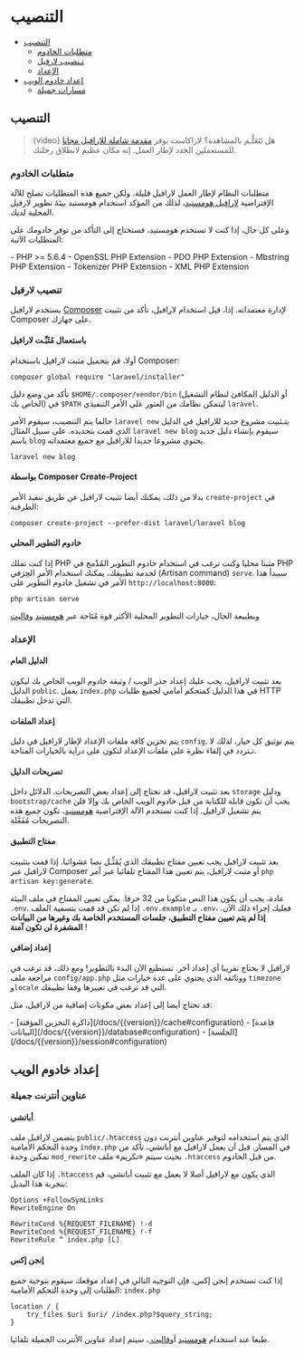 # التنصيب

- [التنصيب](#installation)
    - [متطلبات الخادوم](#server-requirements)
    - [تـنصيب لارفيل](#installing-laravel)
    - [الإعداد](#configuration)
- [إعداد خادوم الويب](#web-server-configuration)
    - [مسارات جميلة](#pretty-urls)

<a name="installation"></a>
## التنصيب

> {video} هل تَتَعَلَّـم بالمشاهدة؟ لاراكاست يوفر [مقدمة شاملة للارافيل مجانا](https://laracasts.com/series/laravel-from-scratch-2017) للمستعملين الجدد لإطار العمل. إنه مكان عظيم لانطلاق رحلتك.

<a name="server-requirements"></a>
### متطلبات الخادوم

متطلبات النظام لإطار العمل لارافيل قليلة. ولكن جميع هذه المتطلبات تصلح للآلة الإفتراضية [لارافيل هومستيد](/docs/{{version}}/homestead)، لذلك من المؤكد استخدام هومستيد بيئةَ تطوير لارفيل المحلية لديك.

وعلى كل حال، إذا كنت لا تستخدم هومستيد، فستحتاج إلى التأكد من توفر خادومك على المتطلبات الآتية:

<div class="content-list" markdown="1">
- PHP >= 5.6.4
- OpenSSL PHP Extension
- PDO PHP Extension
- Mbstring PHP Extension
- Tokenizer PHP Extension
- XML PHP Extension
  </div>

<a name="installing-laravel"></a>
### تنصيب لارفيل

يستخدم لارافيل [Composer](https://getcomposer.org) لإدارة معتمداته. إذا، قبل استخدام لارافيل، تأكد من تثبيت Composer على جهازك.

#### باستعمال مُثَبِّـت لارافيل

أولا، قم بتحميل مثبت لارافيل باستخدام Composer:

    composer global require "laravel/installer"
تأكد من وضع دليل `$HOME/.composer/vendor/bin` (أو الدليل المكافئ لنظام التشغيل الخاص بك) في `$PATH` ليتمكن نظامك من العثور على الأمر التنفيذي `laravel`.

حالما يتم التنصيب، سيقوم الأمر `laravel new` بتـثبيت مشروع جديد للارافيل في الدليل الذي قمت بتحديده. على سبيل المثال `laravel new blog` سيقوم بإنشاء دليل جديد باسم `blog` يحتوي مشروعا جديدا للارافيل مع جميع معتمداته.

    laravel new blog

#### بواسطة Composer Create-Project

بدلا من ذلك، يمكنك أيضا تثبيت لارافيل عن طريق تنفيذ الأمر `create-project` في الطرفية:

    composer create-project --prefer-dist laravel/laravel blog

#### خادوم التطوير المحلي

إذا كنت تملك PHP مثبتا محليا وكنت ترغب في استخدام خادوم التطوير المُدْمج في PHP لخدمة تطبيقك، يمكنك استخدام الأمر الحِرَفي (Artisan command) `serve`. سيبدأ هذا الأمر في تشغيل خادوم التطوير على `http://localhost:8000`:

    php artisan serve

وبطبيعة الحال، خيارات التطوير المحلية الأكثر قوة مُتَاحة عبر [هومستيد](/docs/{{version}}/homestead) و[فاليت](/docs/{{version}}/valet)


<a name="configuration"></a>
### الإعداد

#### الدليل العام

بعد تثبيت لارافيل، يجب عليك إعداد جذر الويب / وثيقة خادوم الويب الخاص بك ليكون الدليل `public`. يعمل `index.php` في هذا الدليل كمتحكم أمامي لجميع طلبات HTTP التي تدخل تطبيقك.

#### إعداد الملفات

يتم تخزين كافة ملفات الإعداد لإطار لارافيل في دليل `config`. يتم توثيق كل خيار، لذلك لا تـتردد في إلقاء نظرة على ملفات الإعداد لتكون على دراية بالخيارات المتاحة.

#### تصريحات الدليل

بعد تثبيت لارافيل، قد تحتاج إلى إعداد بعض التصريحات. الدلائل داخل `storage` ودليل `bootstrap/cache` يجب أن تكون قابلة للكتابة من قبل خادوم الويب الخاص بك وإلا فلن يتم تشغيل لارافيل. إذا كنت تستخدم الآلة الإفتراضية [هومستيد](/docs/{{version}}/homestead)، تكون جميع هذه التصريحات مُفَعَّلة.

#### مفتاح التطبيق

 بعد تثبيت لارافيل يجب تعيين مفتاح تطبيقك الذي يُمَثِّـل نصا عشوائيا. إذا قمت بتثبيت لارافيل عبر Composer أو مثبت لارافيل، يتم تعيين هذا المفتاح تلقائيا عبر أمر `php artisan key:generate`.

عادة، يجب أن يكون هذا النص متكونا من 32 حرفا. يمكن تعيين المفتاح في ملف البيئة `.env`. إذا لم تكن قد قمت بتسمية الملف `.env.example` بـ `.env`، فعليك إجراء ذلك الآن. **إذا لم يتم تعيين مفتاح التطبيق، جلسات المستخدم الخاصة بك وغيرها من البيانات المشفرة لن تكون آمنة** !

#### إعداد إضافي

لارافيل لا يحتاج تقريبا أي إعداد آخر. تستطيع الآن البدء بالتطوير! ومع ذلك، قد ترغب في مراجعة ملف `config/app.php` ووثائقه الذي يحتوي على عدة خيارات مثل `timezone` و`locale` التي قد ترغب في تغييرها وفقا تطبيقك.

قد تحتاج أيضا إلى إعداد بعض مكونات إضافية من لارافيل، مثل:

<div class="content-list" markdown="1">
- [ذاكرة التخزين المؤقتة](/docs/{{version}}/cache#configuration)
- [قاعدة البيانات](/docs/{{version}}/database#configuration)
- [الجلسة](/docs/{{version}}/session#configuration)
  </div>

<a name="web-server-configuration"></a>
## إعداد خادوم الويب

<a name="pretty-urls"></a>
### عناوين أنترنت جميلة

#### أباتشي

يتضمن لارافيل ملف `public/.htaccess` الذي يتم استخدامه لتوفير عناوين أنترنت دون وحدة التحكم الأمامية `index.php` في المسار. قبل أن يعمل لارافيل مع أباتشي، تأكد من تمكين وحدة `mod_rewrite` بحيث سيتم «تكريم» ملف `.htaccess` من قبل الخادوم.

إذا كان الملف `.htaccess` الذي يكون مع لارافيل أصلا لا يعمل مع تثبيت أباتشي، قم بتجربة هذا البديل:


    Options +FollowSymLinks
    RewriteEngine On
    
    RewriteCond %{REQUEST_FILENAME} !-d
    RewriteCond %{REQUEST_FILENAME} !-f
    RewriteRule ^ index.php [L]

#### إنجن إكس

إذا كنت تستخدم إنجن إكس، فإن التوجيه التالي في إعداد موقعك سيقوم بتوجية جميع الطلبات إلى وحدة التحكم الأمامية: `index.php`

    location / {
        try_files $uri $uri/ /index.php?$query_string;
    }

طبعا عند استخدام [هومستيد](/docs/{{version}}/homestead) أو[فاليت ](/docs/{{version}}/valet)، سيتم إعداد عناوين الأنترنت الجميلة تلقائيا.
